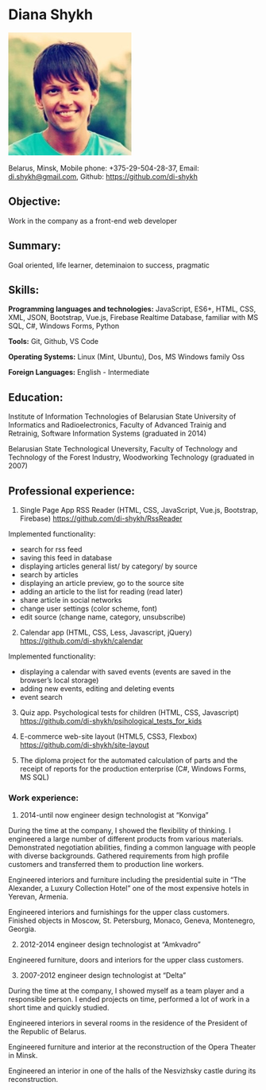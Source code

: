# Diana Shykh

![my_photo](img.jpg)

Belarus, Minsk,
Mobile phone: +375-29-504-28-37,
Email: di.shykh@gmail.com,
Github: https://github.com/di-shykh

## Objective:

Work in the company as a front-end web developer

## Summary:

Goal oriented, life learner, deteminaion to success, pragmatic
## Skills:

**Programming languages and technologies:** JavaScript, ES6+, HTML, CSS, XML, JSON, Bootstrap, Vue.js, Firebase Realtime Database, familiar with MS SQL, C#, Windows Forms, Python

**Tools:** Git, Github, VS Code

**Operating Systems:** Linux (Mint, Ubuntu), Dos, MS Windows family Oss

**Foreign Languages:** English - Intermediate
## Education:

Institute of Information Technologies of Belarusian State University of Informatics and Radioelectronics, Faculty of Advanced Trainig and Retrainig, Software Information Systems (graduated in 2014)

Belarusian State Technological Uneversity, Faculty of Technology and Technology of the Forest Industry, Woodworking Technology (graduated in 2007)

## Professional experience:

1. Single Page App RSS Reader (HTML, CSS, JavaScript, Vue.js, Bootstrap, Firebase)
 https://github.com/di-shykh/RssReader

Implemented functionality:
  * search for rss feed
  * saving this feed in database
  * displaying articles general list/ by category/ by source
  * search by articles
  * displaying an article preview, go to the source site
  * adding an article to the list for reading (read later)
  * share article in social networks
  * change user settings (color scheme, font)
  * edit source (change name, category, unsubscribe)

2. Calendar app (HTML, CSS, Less, Javascript, jQuery)
https://github.com/di-shykh/calendar

  Implemented functionality: 
  * displaying a calendar with saved events (events are saved in the browser’s local      storage)
  * adding new events, editing and deleting events
  * event search

3. Quiz app. Psychological tests for children (HTML, CSS, Javascript)
https://github.com/di-shykh/psihological_tests_for_kids

4. E-commerce web-site layout (HTML5, CSS3, Flexbox) 
https://github.com/di-shykh/site-layout

5. The diploma project for the automated calculation of parts and the receipt of reports for the production enterprise (C#, Windows Forms, MS SQL)

### Work experience:

1. 2014-until now engineer design technologist at “Konviga”

  During the time at the company, I showed the flexibility of thinking. I engineered a large number of different products from various materials. Demonstrated negotiation abilities, finding a common language with people with diverse backgrounds. Gathered requirements from high profile customers and transferred them to production line workers.

  Engineered interiors and furniture including the presidential suite in “The Alexander, a Luxury Collection Hotel” one of the most expensive hotels in Yerevan, Armenia.

  Engineered interiors and furnishings for the upper class customers. Finished objects in Moscow, St. Petersburg, Monaco, Geneva, Montenegro, Georgia.

2. 2012-2014 engineer design technologist at “Amkvadro”

  Engineered furniture, doors and interiors for the upper class customers.

3. 2007-2012 engineer design technologist at “Delta”

  During the time at the company, I showed myself as a team player and a responsible person. I ended projects on time, performed a lot of work in a short time and quickly studied.

  Engineered interiors in several rooms in the residence of the President of the Republic of Belarus.

  Engineered furniture and interior at the reconstruction of the Opera Theater in Minsk.

  Engineered an interior in one of the halls of the Nesvizhsky castle during its reconstruction.

